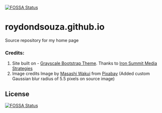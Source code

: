 [![FOSSA Status](https://app.fossa.io/api/projects/git%2Bgithub.com%2Froydondsouza%2Froydondsouza.github.io.svg?type=shield)](https://app.fossa.io/projects/git%2Bgithub.com%2Froydondsouza%2Froydondsouza.github.io?ref=badge_shield)

roydondsouza.github.io
======================
Source repository for my home page

<h3>Credits:</h3>
<ol>
<li>Site built on - <a target="_blank" href="https://github.com/IronSummitMedia/startbootstrap-grayscale">Grayscale Bootstrap Theme</a>. Thanks to <a target="_blank" href="https://github.com/IronSummitMedia">Iron Summit Media Strategies</a></li>
<li>Image credits Image by <a href="https://pixabay.com/users/MasashiWakui-4385858/?utm_source=link-attribution&amp;utm_medium=referral&amp;utm_campaign=image&amp;utm_content=2014619">Masashi Wakui</a> from <a href="https://pixabay.com/?utm_source=link-attribution&amp;utm_medium=referral&amp;utm_campaign=image&amp;utm_content=2014619">Pixabay</a> (Added custom Gaussian blur radius of 5.5 pixels on source image)</li>
</ol>



## License
[![FOSSA Status](https://app.fossa.io/api/projects/git%2Bgithub.com%2Froydondsouza%2Froydondsouza.github.io.svg?type=large)](https://app.fossa.io/projects/git%2Bgithub.com%2Froydondsouza%2Froydondsouza.github.io?ref=badge_large)